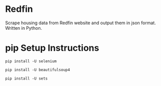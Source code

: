 # Redfin
Scrape housing data from Redfin website and output them in json format. Written in Python.

# pip Setup Instructions

`pip install -U selenium`

`pip install -U beautifulsoup4`

`pip install -U sets`